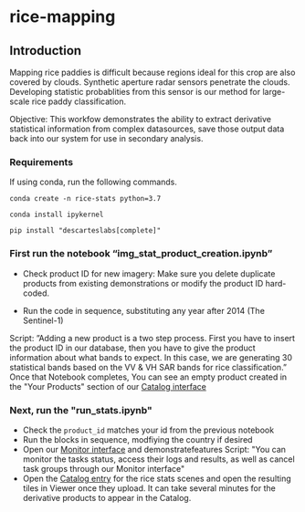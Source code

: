 # rice-mapping 
## Introduction
Mapping rice paddies is difficult because regions ideal for this crop are also covered by clouds. Synthetic aperture radar sensors penetrate the clouds. Developing statistic probablities from this sensor is our method for large-scale rice paddy classification. 

Objective: This workfow demonstrates the ability to extract derivative statistical information from complex datasources, save those output data back into our system for use in secondary analysis. 

### Requirements
If using conda, run the following commands.

```conda create -n rice-stats python=3.7```

```conda install ipykernel```

```pip install "descarteslabs[complete]"```


### First run the notebook “img_stat_product_creation.ipynb”

* Check product ID for new imagery: Make sure you delete duplicate products from existing demonstrations or modify the product ID hard-coded. 

* Run the code in sequence, substituting any year after 2014 (The Sentinel-1)

Script: 
”Adding a new product is a two step process. First you have to insert the product ID in our database, then you have to give the product information about what bands to expect. In this case, we are generating 30 statistical bands based on the VV & VH SAR bands for rice classification.”
Once that Notebook completes, You can see an empty product created in the "Your Products" section of our [Catalog interface ](https://catalog.descarteslabs.com/?/)

### Next, run the "run_stats.ipynb"
* Check the `product_id` matches your id from the previous notebook
* Run the blocks in sequence, modfiying the country if desired
* Open our [Monitor interface](http://monitor.descarteslabs.com) and demonstratefeatures
Script: "You can monitor the tasks status, access their logs and results, as well as cancel task groups through our Monitor interface"
* Open the [Catalog entry](https://catalog.descarteslabs.com/?/) for the rice stats scenes and open the resulting tiles in Viewer once they upload. It can take several minutes for the derivative products to appear in the Catalog. 
